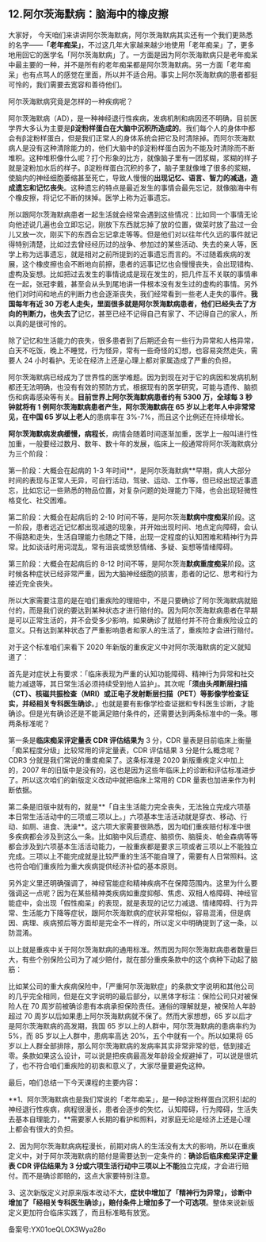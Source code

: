 ## 12.阿尔茨海默病：脑海中的橡皮擦
大家好， 今天咱们来讲讲阿尔茨海默病，阿尔茨海默病其实还有一个我们更熟悉的名字——**「老年痴呆」**，不过这几年大家越来越少地使用「老年痴呆」了，更多地用回它的医学名「阿尔茨海默病」了。一方面是因为阿尔茨海默病只是老年痴呆中最主要的一种，并不是所有的老年痴呆都是阿尔茨海默病。另一方面「老年痴呆」也有点骂人的感觉在里面，所以并不适合用。事实上阿尔茨海默病的患者都挺可怜的，我们需要去宽容和善待他们。


阿尔茨海默病究竟是怎样的一种疾病呢？


阿尔茨海默病（AD），是一种神经退行性疾病，发病机制和病因还不明确，目前医学界大多认为主要是**β淀粉样蛋白在大脑中沉积所造成的**。我们每个人的身体中都会有β淀粉样蛋白，但是我们正常人的身体系统会把它及时清除掉。而阿尔茨海默病人是没有这种清除能力的，他们大脑中的β淀粉样蛋白因为不能及时清除而不断堆积。这种堆积像什么呢？打个形象的比方，就像脑子里有一团浆糊，浆糊的样子就是淀粉加水后的样子。β淀粉样蛋白沉积的多了，脑子里就像堆了很多的浆糊，使脑内的神经细胞萎缩甚至死亡，导致人慢慢的**出现记忆、语言、智力的减退，造成遗忘和记忆丧失**。这种遗忘的特点是最近发生的事情会最先忘记，就像脑海中有个橡皮擦，将记忆不断的抹掉。医学上称为近事遗忘。


所以跟阿尔茨海默病患者一起生活就会经常会遇到这些情况：比如同一个事情无论向他述说几遍也会立即忘记，刚放下东西就忘掉了放的位置，做菜时放了盐过一会儿又放一次，刚买下的东西会忘记拿走等等。但是他们对以往年代久远的事件就记得特别清楚，比如过去曾经经历过的战争、参加过的某些活动、失去的亲人等，医学上称为远事遗忘，就是相对之前所提到的近事遗忘而言的。不过随着疾病的发展，这个橡皮擦也会不断地向前擦，患者的远事记忆也会慢慢丧失，会出现错构、虚构及妄想。比如把过去发生的事情说成是现在发生的，把几件互不关联的事情串在一起，张冠李戴，甚至会从头到尾地讲一件根本没有发生过的虚构的事情。另外他们对时间和地点的判断力也会逐渐丧失，我们经常看到一些老人走失的事件。**我国每年有近 30 万老人走失，里面很多就是阿尔茨海默病患者，他们已经失去了方向的判断力，也失去了**记忆，甚至已经不记得自己有家了、不记得自己的家人，所以真的是很可怜的。


除了记忆和生活能力的丧失，很多患者到了后期还会有一些行为异常和人格异常，白天不吃饭，晚上不睡觉，行为怪异，常有一些奇怪的幻想，也容易突然走失，需要人 24 小时看护。无论在经济上还是心理上都对家属造成了严重的负担。


阿尔茨海默病已经成为了世界性的医学难题。因为到现在对于它的病因和发病机制都还无法明确，也没有有效的预防方式，根据现有的医学研究，可能与遗传、脑损伤和病毒感染等有关。**目前世界上阿尔茨海默病患者约有 5300 万，全球每 3 秒钟就将有 1 例阿尔茨海默病患者产生，阿尔茨海默病在 65 岁以上老年人中非常常见，在中国 65 岁以上老人**的患病率在 3%-7%，而且这个比例还在持续增长。


**阿尔茨海默病发病缓慢，病程长**，病情会随着时间逐渐加重，医学上一般叫进行性加重，一般要经过数月、数年、数十年的发展，临床上一般通常将阿尔茨海默病分为三个阶段：


第一阶段：大概会在起病的 1-3 年时间**，是阿尔茨海默病**早期，病人大部分时间的表现与正常人无异，可自行活动，驾驶、运动、工作等，但已经出现近事遗忘，比如忘记一些熟悉的物品位置，对复杂问题的处理能力下降，也会出现轻微性格变化、社交困难。


第二阶段：大概会在起病后的 2-10 时间不等，是阿尔茨海**默病中度痴呆**阶段。这一阶段，患者远近记忆都出现减退的现象，并开始出现时间、地点定向障碍，会认不得路和走失，生活自理能力也随之下降，出现一定程度的认知困难和精神行为异常。比如谈话时用词混乱，常有沮丧或愤怒情绪、多疑、妄想等情绪障碍。


第三阶段：大概会在起病后的 8-12 时间不等，是阿尔茨海**默病重度痴呆**阶段。这时候各种症状已经非常严重，因为大脑神经细胞的损害，患者的记忆、思考和行为接近完全丧失。


所以大家需要注意的是在咱们重疾险的理赔中，不是只要确诊了阿尔茨海默病就赔付的，而是我们说的要达到某种状态才进行赔付的。因为阿尔茨海默病患者在早期是可以正常生活的，并不会受多少影响，如果确诊了就赔付并不符合重疾险设立的意义。只有达到某种状态了严重影响患者和家人的生活了，重疾险才会进行赔付。


对于这个标准咱们来看下 2020 年新版的重疾定义中对阿尔茨海默病的定义就知道了：


首先是对症状上有要求：「临床表现为严重的认知功能障碍、精神行为异常和社交能力减退等，其日常生活必须持续受到他人监护」。其次呢「**须由头颅断层扫描（CT）、核磁共振检查（MRI）或正电子发射断层扫描（PET）等影像学检查证实，并经相关专科医生确诊**。」也就是要有影像学检查证据和专科医生诊断，才能确诊。但是光有确诊还是不能满足赔付条件的，还需要达到两条标准中的一条。哪两条标准呢？


第一条是**临床痴呆评定量表 CDR 评估结果为** 3 分，CDR 量表是目前临床上衡量「痴呆程度分级」比较常用的评定量表，CDR 评估结果 3 分是什么概念呢？CDR3 分就是我们常说的重度痴呆了。这条标准是 2020 新版重疾定义中加上的，2007 年的旧版中是没有的，这也是因为这些年临床上的诊断和评估标准进步了。所以这次咱们的新版定义改动中就把临床上常用的 CDR 量表也加进来作为判断依据。


第二条是旧版中就有的，就是**「自主生活能力完全丧失，无法独立完成六项基本日常生活活动中的三项或三项以上。」六项基本生活活动就是穿衣、移动、行动、如厕、进食、洗澡**。这六项大家需要很熟悉，因为咱们重疾赔付标准中很多疾病都会涉及到这么一条。比如脑中风后遗症、脑损伤、脑膜炎、帕金森病等等都会涉及到六项基本生活活动能力，一般重疾都是要求三项或者三项以上不能独立完成。三项以上不能完成就是比较严重的生活不能自理了，需要有人日常照料。这也符合咱们重疾险为重大疾病提供经济补偿的基本原则。


另外定义里还明确强调了，神经官能症和精神疾病不在保障范围内。这里为什么要强调这一点呢？因为在某些精神类疾病如重度抑郁、焦虑、双相人格障碍、神经官能症中，会出现「假性痴呆」的表现，就是表现的记忆力减退、情绪障碍、行为异常、生活能力下降等症状，跟阿尔茨海默病的症状非常相似，容易混淆，但是病因、病理、疾病预后等方面却是完全不一样的，所以定义中明确提到了这一条，以防混淆。


以上就是重疾中关于阿尔茨海默病的通用标准。然而因为阿尔茨海默病患者数量巨大，有些个别保险公司为了减少赔付，就在部分重疾条款中的这个病种下动起了脑筋：


比如某公司的重大疾病保险中，「严重阿尔茨海默症」的条款文字说明和其他公司的几乎完全相同，但是在文字说明的最后部分，以黑体字标注：保险公司只对被保险人在 70 周岁前被确诊患有本病承担保险责任。通俗的理解就是，被保险人年龄超过 70 周岁以后如果患上阿尔茨海默病就不保了。然而大家想想，65 岁以后才是阿尔茨海默病的高发期，我国 65 岁以上的人群中，阿尔茨海默病的患病率约为 5%，而 85 岁以上人群中，患病率高达 20%，五个中就有一个。所以如果将 65 岁以上人群全部排除，那么阿尔茨海默病的发病率其实非常非常的低，低到接近零。条款如果这么设计，可以说是把疾病最高发年龄段全规避掉了，可以说是很坑了，也不符合咱们重疾险的初衷和意义了，大家尽量要避免这种。


最后，咱们总结一下今天课程的主要内容：


**1、阿尔茨海默病也是我们常说的「老年痴呆」，是一种β淀粉样蛋白沉积引起的神经退行性疾病，病程很漫长，患者会逐步的失忆，认知障碍，行为障碍，生活失去基本自理能力，**需要家人长期的看护和照料，对家庭无论是经济上还是心理上都会有很大的负担。


2、因为阿尔茨海默病病程漫长，前期对病人的生活没有太大的影响，所以在重疾定义中，对于阿尔茨海默病的赔付是需要达到一定条件的：**确诊后临床痴呆评定量表 CDR 评估结果为 3 分或六项生活行动中三项以上不能**独立完成，才会进行赔付。而不是确诊即赔的，这点大家要特别注意。


3、这次新版定义对原来版本改动不大，**症状中增加了「精神行为异常」，诊断中增加了「经相关专科医生确诊」，赔付条件上增加多了一个可选项**。整体来说新版定义更加符合临床实践了，而且标准略有放宽。


备案号:YX01oeQLOX3Wya28o

